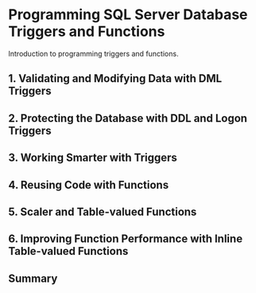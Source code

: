 # Programming SQL Server Database Triggers and Functions

Introduction to programming triggers and functions.

## 1. Validating and Modifying Data with DML Triggers

## 2. Protecting the Database with DDL and Logon Triggers

## 3. Working Smarter with Triggers

## 4. Reusing Code with Functions

## 5. Scaler and Table-valued Functions

## 6. Improving Function Performance with Inline Table-valued Functions

## Summary
